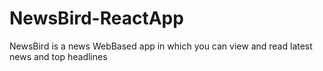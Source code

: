 # NewsBird-ReactApp
NewsBird is a news WebBased app in which you can view and read latest news and top headlines
